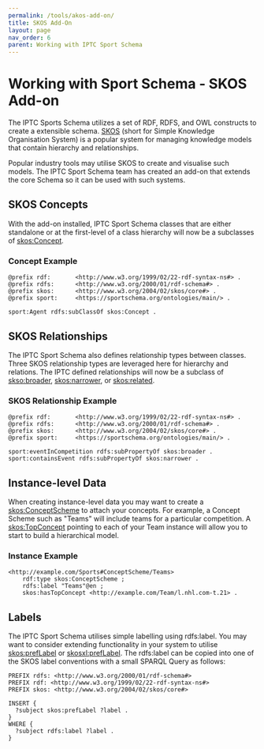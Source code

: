 ```yaml
---
permalink: /tools/akos-add-on/
title: SKOS Add-On
layout: page
nav_order: 6
parent: Working with IPTC Sport Schema
---
```

# Working with Sport Schema - SKOS Add-on

The IPTC Sports Schema utilizes a set of RDF, RDFS, and OWL constructs to create a extensible schema. [SKOS](https://www.w3.org/2004/02/skos/) (short for Simple Knowledge Organisation System) is a popular system for managing knowledge models that contain hierarchy and relationships.

Popular industry tools may utilise SKOS to create and visualise such models.  The IPTC Sport Schema team has created an add-on that extends the core Schema so it can be used with such systems.

## SKOS Concepts

With the add-on installed, IPTC Sport Schema classes that are either standalone or at the first-level of a class hierarchy will now be a subclasses of [skos:Concept](http://www.w3.org/2004/02/skos/core#Concept). 

### Concept Example 

```
@prefix rdf:       <http://www.w3.org/1999/02/22-rdf-syntax-ns#> .
@prefix rdfs:      <http://www.w3.org/2000/01/rdf-schema#> .
@prefix skos:      <http://www.w3.org/2004/02/skos/core#> .
@prefix sport:     <https://sportschema.org/ontologies/main/> .

sport:Agent rdfs:subClassOf skos:Concept .
```

## SKOS Relationships

The IPTC Sport Schema also defines relationship types between classes. Three SKOS relationship types are leveraged here for hierarchy and relations. The IPTC defined relationships will now be a subclass of [skso:broader](https://www.w3.org/2009/08/skos-reference/skos.html#broader), [skos:narrower](https://www.w3.org/2009/08/skos-reference/skos.html#narrower), or [skos:related](https://www.w3.org/2009/08/skos-reference/skos.html#related). 

### SKOS Relationship Example

```
@prefix rdf:       <http://www.w3.org/1999/02/22-rdf-syntax-ns#> .
@prefix rdfs:      <http://www.w3.org/2000/01/rdf-schema#> .
@prefix skos:      <http://www.w3.org/2004/02/skos/core#> .
@prefix sport:     <https://sportschema.org/ontologies/main/> .

sport:eventInCompetition rdfs:subPropertyOf skos:broader .
sport:containsEvent rdfs:subPropertyOf skos:narrower .
```

## Instance-level Data

When creating instance-level data you may want to create a [skos:ConceptScheme](http://www.w3.org/2004/02/skos/core#ConceptScheme) to attach your concepts. For example, a Concept Scheme such as "Teams" will include teams for a particular competition. A [skos:TopConcept](http://www.w3.org/2004/02/skos/core#TopConcept) pointing to each of your Team instance will allow you to start to build a hierarchical model.

### Instance Example

```
<http://example.com/Sports#ConceptScheme/Teams>
    rdf:type skos:ConceptScheme ;
    rdfs:label "Teams"@en ;
    skos:hasTopConcept <http://example.com/Team/l.nhl.com-t.21> .
```

## Labels

The IPTC Sport Schema utilises simple labelling using rdfs:label. You may want to consider extending functionality in your system to utilise [skos:prefLabel](http://www.w3.org/2004/02/skos/core#prefLabel) or [skosxl:prefLabel](http://www.w3.org/2008/05/skos-xl#prefLabel). The rdfs:label can be copied into one of the SKOS label conventions with a small SPARQL Query as follows:

```
PREFIX rdfs: <http://www.w3.org/2000/01/rdf-schema#>
PREFIX rdf: <http://www.w3.org/1999/02/22-rdf-syntax-ns#>
PREFIX skos: <http://www.w3.org/2004/02/skos/core#>

INSERT {
  ?subject skos:prefLabel ?label .
}
WHERE {
  ?subject rdfs:label ?label .
}
```
